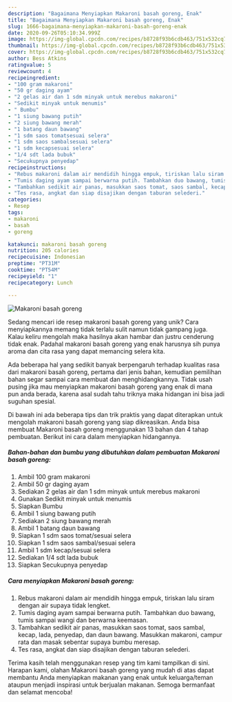 ```yaml
---
description: "Bagaimana Menyiapkan Makaroni basah goreng, Enak"
title: "Bagaimana Menyiapkan Makaroni basah goreng, Enak"
slug: 1666-bagaimana-menyiapkan-makaroni-basah-goreng-enak
date: 2020-09-26T05:10:34.999Z
image: https://img-global.cpcdn.com/recipes/b8728f93b6cdb463/751x532cq70/makaroni-basah-goreng-foto-resep-utama.jpg
thumbnail: https://img-global.cpcdn.com/recipes/b8728f93b6cdb463/751x532cq70/makaroni-basah-goreng-foto-resep-utama.jpg
cover: https://img-global.cpcdn.com/recipes/b8728f93b6cdb463/751x532cq70/makaroni-basah-goreng-foto-resep-utama.jpg
author: Bess Atkins
ratingvalue: 5
reviewcount: 4
recipeingredient:
- "100 gram makaroni"
- "50 gr daging ayam"
- "2 gelas air dan 1 sdm minyak untuk merebus makaroni"
- "Sedikit minyak untuk menumis"
- " Bumbu"
- "1 siung bawang putih"
- "2 siung bawang merah"
- "1 batang daun bawang"
- "1 sdm saos tomatsesuai selera"
- "1 sdm saos sambalsesuai selera"
- "1 sdm kecapsesuai selera"
- "1/4 sdt lada bubuk"
- "Secukupnya penyedap"
recipeinstructions:
- "Rebus makaroni dalam air mendidih hingga empuk, tiriskan lalu siram dengan air supaya tidak lengket."
- "Tumis daging ayam sampai berwarna putih. Tambahkan duo bawang, tumis sampai wangi dan berwarna keemasan."
- "Tambahkan sedikit air panas, masukkan saos tomat, saos sambal, kecap, lada, penyedap, dan daun bawang. Masukkan makaroni, campur rata dan masak sebentar supaya bumbu meresap."
- "Tes rasa, angkat dan siap disajikan dengan taburan selederi."
categories:
- Resep
tags:
- makaroni
- basah
- goreng

katakunci: makaroni basah goreng 
nutrition: 205 calories
recipecuisine: Indonesian
preptime: "PT31M"
cooktime: "PT54M"
recipeyield: "1"
recipecategory: Lunch

---
```



![Makaroni basah goreng](https://img-global.cpcdn.com/recipes/b8728f93b6cdb463/751x532cq70/makaroni-basah-goreng-foto-resep-utama.jpg)

Sedang mencari ide resep makaroni basah goreng yang unik? Cara menyiapkannya memang tidak terlalu sulit namun tidak gampang juga. Kalau keliru mengolah maka hasilnya akan hambar dan justru cenderung tidak enak. Padahal makaroni basah goreng yang enak harusnya sih punya aroma dan cita rasa yang dapat memancing selera kita.



Ada beberapa hal yang sedikit banyak berpengaruh terhadap kualitas rasa dari makaroni basah goreng, pertama dari jenis bahan, kemudian pemilihan bahan segar sampai cara membuat dan menghidangkannya. Tidak usah pusing jika mau menyiapkan makaroni basah goreng yang enak di mana pun anda berada, karena asal sudah tahu triknya maka hidangan ini bisa jadi suguhan spesial.


Di bawah ini ada beberapa tips dan trik praktis yang dapat diterapkan untuk mengolah makaroni basah goreng yang siap dikreasikan. Anda bisa membuat Makaroni basah goreng menggunakan 13 bahan dan 4 tahap pembuatan. Berikut ini cara dalam menyiapkan hidangannya.

<!--inarticleads1-->

##### Bahan-bahan dan bumbu yang dibutuhkan dalam pembuatan Makaroni basah goreng:

1. Ambil 100 gram makaroni
1. Ambil 50 gr daging ayam
1. Sediakan 2 gelas air dan 1 sdm minyak untuk merebus makaroni
1. Gunakan Sedikit minyak untuk menumis
1. Siapkan  Bumbu
1. Ambil 1 siung bawang putih
1. Sediakan 2 siung bawang merah
1. Ambil 1 batang daun bawang
1. Siapkan 1 sdm saos tomat/sesuai selera
1. Siapkan 1 sdm saos sambal/sesuai selera
1. Ambil 1 sdm kecap/sesuai selera
1. Sediakan 1/4 sdt lada bubuk
1. Siapkan Secukupnya penyedap




<!--inarticleads2-->

##### Cara menyiapkan Makaroni basah goreng:

1. Rebus makaroni dalam air mendidih hingga empuk, tiriskan lalu siram dengan air supaya tidak lengket.
1. Tumis daging ayam sampai berwarna putih. Tambahkan duo bawang, tumis sampai wangi dan berwarna keemasan.
1. Tambahkan sedikit air panas, masukkan saos tomat, saos sambal, kecap, lada, penyedap, dan daun bawang. Masukkan makaroni, campur rata dan masak sebentar supaya bumbu meresap.
1. Tes rasa, angkat dan siap disajikan dengan taburan selederi.




Terima kasih telah menggunakan resep yang tim kami tampilkan di sini. Harapan kami, olahan Makaroni basah goreng yang mudah di atas dapat membantu Anda menyiapkan makanan yang enak untuk keluarga/teman ataupun menjadi inspirasi untuk berjualan makanan. Semoga bermanfaat dan selamat mencoba!
